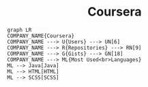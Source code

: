 <h1 align="center">Coursera</h1>

```mermaid
graph LR
COMPANY_NAME{Coursera}
COMPANY_NAME ---> U{Users} ---> UN[6]
COMPANY_NAME ---> R{Repositories} ---> RN[9]
COMPANY_NAME ---> G{Gists} ---> GN[18]
COMPANY_NAME ---> ML{Most Used<br>Languages}
ML --> Java[Java]
ML --> HTML[HTML]
ML --> SCSS[SCSS]
```
